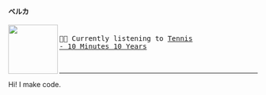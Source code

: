 #### ベルカ

[<img align="left" width="100" height="100" src="https:&#x2F;&#x2F;lastfm.freetls.fastly.net&#x2F;i&#x2F;u&#x2F;174s&#x2F;15ff865232ac8d1051b69ed4bd5624e3.png">](https://www.youtube.com/results?search_query=Tennis+10+Minutes+10+Years)
<big><pre>
<small>
</br>🎵🎶  Currently listening to  [Tennis - 10 Minutes 10 Years](https://www.youtube.com/results?search_query=Tennis+10+Minutes+10+Years)</br></br>
</small></pre></big>

***

Hi! I make code.
